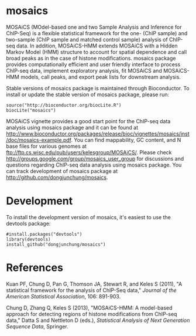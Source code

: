 mosaics
=======

MOSAiCS (MOdel-based one and two Sample Analysis and Inference for ChIP-Seq) is a flexible statistical framework for  the one- (ChIP sample) and two-sample (ChIP sample and matched control sample) analysis of ChIP-seq data. In addition, MOSAiCS-HMM extends MOSAiCS with a Hidden Markov Model (HMM) structure to account for spatial dependence and call broad peaks as in the case of histone modifications. mosaics package provides computationally efficient and user friendly interface to process ChIP-seq data, implement exploratory analysis, fit MOSAiCS and MOSAiCS-HMM models, call peaks, and export peak lists for downstream analysis.

Stable versions of mosaics package is maintained through Bioconductor. To install or update the stable version of mosaics package, please run:

```
source("http://bioconductor.org/biocLite.R")
biocLite("mosaics")
```

MOSAiCS vignette provides a good start point for the ChIP-seq data analysis using mosaics package and it can be found at http://www.bioconductor.org/packages/release/bioc/vignettes/mosaics/inst/doc/mosaics-example.pdf. You can find mappability, GC content, and N base files for various genomes at ftp://ftp.cs.wisc.edu/pub/users/kelesgroup/MOSAiCS/. Please check http://groups.google.com/group/mosaics_user_group for discussions and questions regarding ChIP-seq data analysis using mosaics package. You can track development of mosaics package at http://github.com/dongjunchung/mosaics.

Development
===========

To install the development version of mosaics, it's easiest to use the devtools package:

```
#install.packages("devtools")
library(devtools)
install_github("dongjunchung/mosaics")
```

References
==========

Kuan PF, Chung D, Pan G, Thomson JA, Stewart R, and Keles S (2011), "A statistical framework for the analysis of ChIP-Seq data," _Journal of the American Statistical Association_, 106: 891-903.

Chung D, Zhang Q, Keles S (2013), "MOSAiCS-HMM: A model-based approach for detecting regions of histone modifications from ChIP-seq data," Datta S and Nettleton D (eds.), _Statistical Analysis of Next Generation Sequence Data_, Springer.
